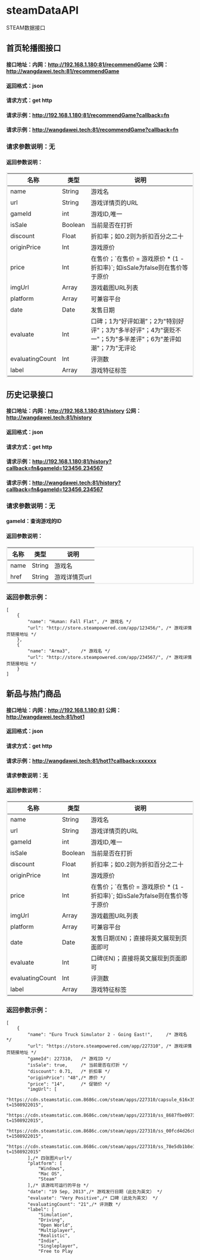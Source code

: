 # steamDataAPI
STEAM数据接口

## 首页轮播图接口

#### 接口地址：内网：<span>http://192.168.1.180:81/recommendGame</span> 公网：http://wangdawei.tech:81/recommendGame
#### 返回格式：<span>json</span>
#### 请求方式：<span>get http</span>
#### 请求示例：<span>http://192.168.1.180:81/recommendGame?callback=fn</span>
#### 请求示例：<span>http://wangdawei.tech:81/recommendGame?callback=fn</span>


### 请求参数说明：无


#### 返回参数说明：

<table cellspacing="0" cellpadding="5" borderColor="#eee" width="50%">
    <thead>
        <tr>
            <th>名称</th>
            <th>类型</th>
            <th>说明</th>
        </tr>
    </thead>
    <tbody>
        <tr>
            <td>name</td>
            <td>String</td>
            <td>游戏名</td>
        </tr>
        <tr>
            <td>url</td>
            <td>String</td>
            <td>游戏详情页的URL</td>
        </tr>
        <tr>
            <td>gameId</td>
            <td>int</td>
            <td>游戏ID,唯一</td>
        </tr>
        <tr>
            <td>isSale</td>
            <td>Boolean</td>
            <td>当前是否在打折</td>
        </tr>
        <tr>
            <td>discount</td>
            <td>Float</td>
            <td>折扣率；如0.2则为折扣百分之二十</td>
        </tr>
        <tr>
            <td>originPrice</td>
            <td>Int</td>
            <td>游戏原价</td>
        </tr>
        <tr>
            <td>price</td>
            <td>Int</td>
            <td>在售价；`在售价 = 游戏原价 * (1 - 折扣率)`; 如isSale为false则在售价等于原价</td>
        </tr>
        <tr>
            <td>imgUrl</td>
            <td>Array</td>
            <td>游戏截图URL列表</td>
        </tr>
        <tr>
            <td>platform</td>
            <td>Array</td>
            <td>可兼容平台</td>
        </tr>
        <tr>
            <td>date</td>
            <td>Date</td>
            <td>发售日期</td>
        </tr>
        <tr>
            <td>evaluate</td>
            <td>Int</td>
            <td>口碑；1为“好评如潮”；2为"特别好评"；3为"多半好评"；4为"褒贬不一"；5为"多半差评"；6为"差评如潮"；7为"无评论</td>
        </tr>
        <tr>
            <td>evaluatingCount</td>
            <td>Int</td>
            <td>评测数</td>
        </tr>
        <tr>
            <td>label</td>
            <td>Array</td>
            <td>游戏特征标签</td>
        </tr>
    </tbody>
</table>


## 历史记录接口

#### 接口地址：内网：<span>http://192.168.1.180:81/history</span> 公网：http://wangdawei.tech:81/history
#### 返回格式：<span>json</span>
#### 请求方式：<span>get http</span>
#### 请求示例：<span>http://192.168.1.180:81/history?callback=fn&gameId=123456,234567</span>
#### 请求示例：<span>http://wangdawei.tech:81/history?callback=fn&gameId=123456,234567</span>


### 请求参数说明：无
#### gameId：<span>查询游戏的ID</span>


#### 返回参数说明：

<table cellspacing="0" cellpadding="5" borderColor="#eee" width="50%">
    <thead>
        <tr>
            <th>名称</th>
            <th>类型</th>
            <th>说明</th>
        </tr>
    </thead>
    <tbody>
        <tr>
            <td>name</td>
            <td>String</td>
            <td>游戏名</td>
        </tr>
        <tr>
            <td>href</td>
            <td>String</td>
            <td>游戏详情页url</td>
        </tr>
    </tbody>
</table>

### 返回参数示例：
```
[
    {
        "name": "Human: Fall Flat",	/* 游戏名 */
        "url": "http://store.steampowered.com/app/123456/", /* 游戏详情页链接地址 */
    },
    {
        "name": "Arma3",	/* 游戏名 */
        "url": "http://store.steampowered.com/app/234567/", /* 游戏详情页链接地址 */
    }
]
```



## 新品与热门商品


#### 接口地址：内网：<span>http://192.168.1.180:81</span> 公网：http://wangdawei.tech:81/hot1
#### 返回格式：<span>json</span>
#### 请求方式：<span>get http</span>
#### 请求示例：<span>http://wangdawei.tech:81/hot1?callback=xxxxxx</span>


#### 请求参数说明：无


#### 返回参数说明：


<table cellspacing="0" cellpadding="5" borderColor="#eee" width="50%">
    <thead>
        <tr>
            <th>名称</th>
            <th>类型</th>
            <th>说明</th>
        </tr>
    </thead>
    <tbody>
        <tr>
            <td>name</td>
            <td>String</td>
            <td>游戏名</td>
        </tr>
        <tr>
            <td>url</td>
            <td>String</td>
            <td>游戏详情页的URL</td>
        </tr>
        <tr>
            <td>gameId</td>
            <td>int</td>
            <td>游戏ID,唯一</td>
        </tr>
        <tr>
            <td>isSale</td>
            <td>Boolean</td>
            <td>当前是否在打折</td>
        </tr>
        <tr>
            <td>discount</td>
            <td>Float</td>
            <td>折扣率；如0.2则为折扣百分之二十</td>
        </tr>
        <tr>
            <td>originPrice</td>
            <td>Int</td>
            <td>游戏原价</td>
        </tr>
        <tr>
            <td>price</td>
            <td>Int</td>
            <td>在售价；`在售价 = 游戏原价 * (1 - 折扣率)`; 如isSale为false则在售价等于原价</td>
        </tr>
        <tr>
            <td>imgUrl</td>
            <td>Array</td>
            <td>游戏截图URL列表</td>
        </tr>
        <tr>
            <td>platform</td>
            <td>Array</td>
            <td>可兼容平台</td>
        </tr>
        <tr>
            <td>date</td>
            <td>Date</td>
            <td>发售日期(EN)；直接将英文展现到页面即可 </td>
        </tr>
        <tr>
            <td>evaluate</td>
            <td>Int</td>
            <td>口碑(EN)；直接将英文展现到页面即可</td>
        </tr>
        <tr>
            <td>evaluatingCount</td>
            <td>Int</td>
            <td>评测数</td>
        </tr>
        <tr>
            <td>label</td>
            <td>Array</td>
            <td>游戏特征标签</td>
        </tr>
    </tbody>
</table>

### 返回参数示例：
```
[
    {
        "name": "Euro Truck Simulator 2 - Going East!",     /* 游戏名 */
        "url": "https://store.steampowered.com/app/227310", /* 游戏详情页链接地址 */
        "gameId": 227310,   /* 游戏ID */
        "isSale": true,     /* 当前是否在打折 */
        "discount": 0.71,   /* 折扣率 */
        "originPrice": "48",/* 原价 */
        "price": "14",      /* 促销价 */
        "imgUrl": [
            "https://cdn.steamstatic.com.8686c.com/steam/apps/227310/capsule_616x353.jpg?t=1508922015",
            "https://cdn.steamstatic.com.8686c.com/steam/apps/227310/ss_8687fbe09735cdca182cf75323fbbeeaf786d134.600x338.jpg?t=1508922015",
            "https://cdn.steamstatic.com.8686c.com/steam/apps/227310/ss_00fcd4d26c836646153402aa31a69a9642bf29c0.600x338.jpg?t=1508922015",
            "https://cdn.steamstatic.com.8686c.com/steam/apps/227310/ss_78e5db1b8e1cff57b998eea15957e2258ab98d03.600x338.jpg?t=1508922015"
        ],/* 四张图片url*/ 
        "platform": [
            "Windows",
            "Mac OS",
            "Steam"
        ],/* 该游戏可运行的平台 */
        "date": "19 Sep, 2013",/* 游戏发行日期（此处为英文） */
        "evaluate": "Very Positive",/* 口碑（此处为英文） */ 
        "evaluatingCount": "21",/* 评测数 */
        "label": [
            "Simulation",
            "Driving",
            "Open World",
            "Multiplayer",
            "Realistic",
            "Indie",
            "Singleplayer",
            "Free to Play
